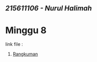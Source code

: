 ## _215611106 - Nurul Halimah_

# Minggu 8

link file :

1. [Rangkuman](https://github.com/Nurul-Halimah/tekn-cloud-computing/blob/486d7ebfd98822642154e6cdd80c63c6998dc91f/minggu-08/rangkuman.md)
